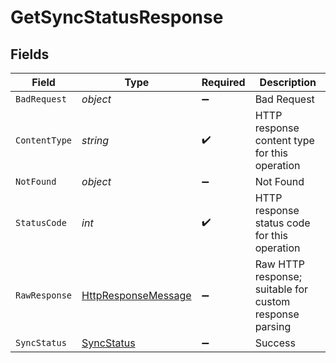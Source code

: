 # GetSyncStatusResponse


## Fields

| Field                                                                                                                | Type                                                                                                                 | Required                                                                                                             | Description                                                                                                          |
| -------------------------------------------------------------------------------------------------------------------- | -------------------------------------------------------------------------------------------------------------------- | -------------------------------------------------------------------------------------------------------------------- | -------------------------------------------------------------------------------------------------------------------- |
| `BadRequest`                                                                                                         | *object*                                                                                                             | :heavy_minus_sign:                                                                                                   | Bad Request                                                                                                          |
| `ContentType`                                                                                                        | *string*                                                                                                             | :heavy_check_mark:                                                                                                   | HTTP response content type for this operation                                                                        |
| `NotFound`                                                                                                           | *object*                                                                                                             | :heavy_minus_sign:                                                                                                   | Not Found                                                                                                            |
| `StatusCode`                                                                                                         | *int*                                                                                                                | :heavy_check_mark:                                                                                                   | HTTP response status code for this operation                                                                         |
| `RawResponse`                                                                                                        | [HttpResponseMessage](https://learn.microsoft.com/en-us/dotnet/api/system.net.http.httpresponsemessage?view=net-5.0) | :heavy_minus_sign:                                                                                                   | Raw HTTP response; suitable for custom response parsing                                                              |
| `SyncStatus`                                                                                                         | [SyncStatus](../../models/shared/SyncStatus.md)                                                                      | :heavy_minus_sign:                                                                                                   | Success                                                                                                              |